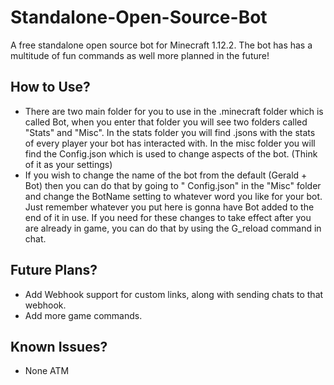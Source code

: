 # Standalone-Open-Source-Bot

A free standalone open source bot for Minecraft 1.12.2. The bot has has a multitude of fun commands as well more planned
in the future!

## How to Use?

* There are two main folder for you to use in the .minecraft folder which is called Bot, when you enter that folder you
  will see two folders called "Stats" and "Misc". In the stats folder you will find .jsons with the stats of every
  player your bot has interacted with. In the misc folder you will find the Config.json which is used to change aspects
  of the bot. (Think of it as your settings)
* If you wish to change the name of the bot from the default (Gerald + Bot) then you can do that by going to "
  Config.json" in the "Misc" folder and change the BotName setting to whatever word you like for your bot. Just remember
  whatever you put here is gonna have Bot added to the end of it in use. If you need for these changes to take effect
  after you are already in game, you can do that by using the G_reload command in chat.

## Future Plans?

* Add Webhook support for custom links, along with sending chats to that webhook.
* Add more game commands.

## Known Issues?

* None ATM
